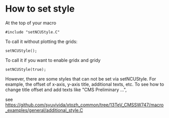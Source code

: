 
How to set style
=====

At the top of your macro
```
#include "setNCUStyle.C"
```

To call it without plotting the grids:
```
setNCUStyle();
```

To call it if you want to enable gridx and gridy
```
setNCUStyle(true);
```

However, there are some styles that can not be set via setNCUStyle. 
For example, the offset of x-axis, y-axis title, additional texts, etc.
To see how to change title offset and add texts like "CMS Preliminary ...",

see https://github.com/syuvivida/xtozh_common/tree/13TeV_CMSSW747/macro_examples/general/additional_style.C

 
